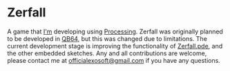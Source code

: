 # Zerfall
A game that [I'm](https://github.com/officialexosoft) developing using [Processing](http://processing.org).
Zerfall was originally planned to be developed in [QB64](http://qb64.net), but this was changed due to limitations. The current development stage is improving the functionality of [Zerfall.pde](https://github.com/Zerfall/Zerfall.pde), and the other embedded sketches. Any and all contributions are welcome, please contact me at officialexosoft@gmail.com if you have any questions.
